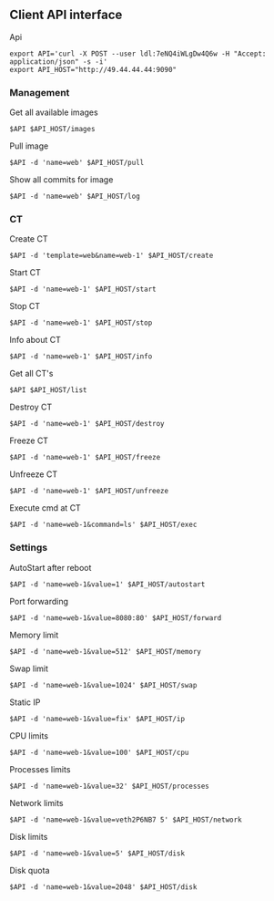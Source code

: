 ## Client API interface

Api 

    export API='curl -X POST --user ldl:7eNQ4iWLgDw4Q6w -H "Accept: application/json" -s -i'
    export API_HOST="http://49.44.44.44:9090"


### Management

Get all available images

    $API $API_HOST/images


Pull image

    $API -d 'name=web' $API_HOST/pull


Show all commits for image

    $API -d 'name=web' $API_HOST/log


### CT

Create CT

    $API -d 'template=web&name=web-1' $API_HOST/create


Start CT

    $API -d 'name=web-1' $API_HOST/start


Stop CT

    $API -d 'name=web-1' $API_HOST/stop


Info about CT

    $API -d 'name=web-1' $API_HOST/info


Get all CT's

    $API $API_HOST/list


Destroy CT

    $API -d 'name=web-1' $API_HOST/destroy


Freeze CT

    $API -d 'name=web-1' $API_HOST/freeze


Unfreeze CT

    $API -d 'name=web-1' $API_HOST/unfreeze


Execute cmd at CT

    $API -d 'name=web-1&command=ls' $API_HOST/exec


### Settings

AutoStart after reboot

    $API -d 'name=web-1&value=1' $API_HOST/autostart


Port forwarding

    $API -d 'name=web-1&value=8080:80' $API_HOST/forward


Memory limit

    $API -d 'name=web-1&value=512' $API_HOST/memory


Swap limit

    $API -d 'name=web-1&value=1024' $API_HOST/swap


Static IP

    $API -d 'name=web-1&value=fix' $API_HOST/ip


CPU limits

    $API -d 'name=web-1&value=100' $API_HOST/cpu


Processes limits

    $API -d 'name=web-1&value=32' $API_HOST/processes


Network limits

    $API -d 'name=web-1&value=veth2P6NB7 5' $API_HOST/network


Disk limits

    $API -d 'name=web-1&value=5' $API_HOST/disk


Disk quota

    $API -d 'name=web-1&value=2048' $API_HOST/disk
